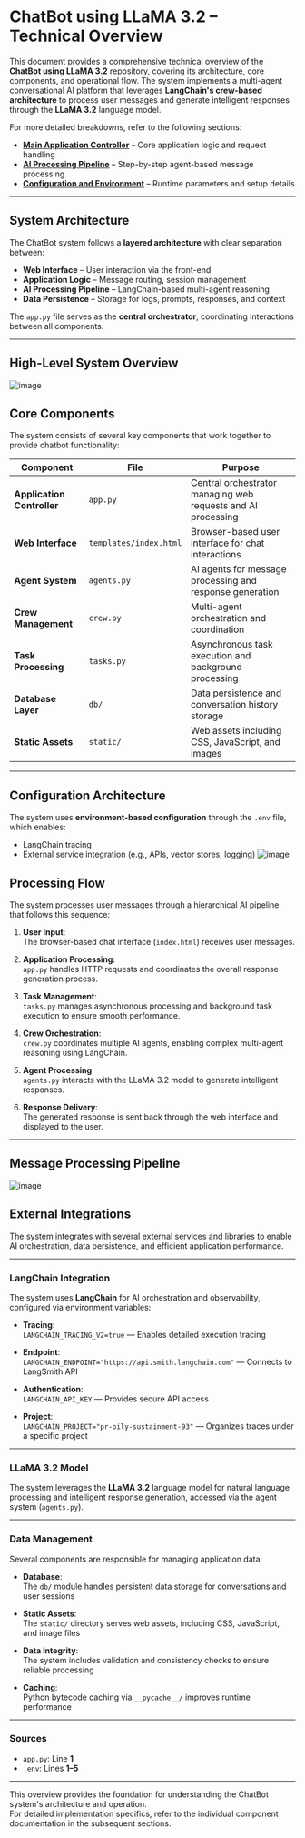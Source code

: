 # ChatBot using LLaMA 3.2 – Technical Overview

This document provides a comprehensive technical overview of the **ChatBot using LLaMA 3.2** repository, covering its architecture, core components, and operational flow. The system implements a multi-agent conversational AI platform that leverages **LangChain's crew-based architecture** to process user messages and generate intelligent responses through the **LLaMA 3.2** language model.

For more detailed breakdowns, refer to the following sections:

- **[Main Application Controller](#)** – Core application logic and request handling
- **[AI Processing Pipeline](#)** – Step-by-step agent-based message processing
- **[Configuration and Environment](#)** – Runtime parameters and setup details

---

## System Architecture

The ChatBot system follows a **layered architecture** with clear separation between:

- **Web Interface** – User interaction via the front-end
- **Application Logic** – Message routing, session management
- **AI Processing Pipeline** – LangChain-based multi-agent reasoning
- **Data Persistence** – Storage for logs, prompts, responses, and context

The `app.py` file serves as the **central orchestrator**, coordinating interactions between all components.

---

## High-Level System Overview

<!-- Add a diagram or description of data flow here -->
![image](https://github.com/user-attachments/assets/5d9b93a3-2a1c-4f58-90fe-61355cb30e7a)

## Core Components

The system consists of several key components that work together to provide chatbot functionality:

| Component           | File                  | Purpose                                               |
|---------------------|------------------------|--------------------------------------------------------|
| **Application Controller** | `app.py`              | Central orchestrator managing web requests and AI processing |
| **Web Interface**           | `templates/index.html` | Browser-based user interface for chat interactions     |
| **Agent System**           | `agents.py`           | AI agents for message processing and response generation |
| **Crew Management**        | `crew.py`             | Multi-agent orchestration and coordination             |
| **Task Processing**        | `tasks.py`            | Asynchronous task execution and background processing  |
| **Database Layer**         | `db/`                 | Data persistence and conversation history storage      |
| **Static Assets**          | `static/`             | Web assets including CSS, JavaScript, and images       |

---

## Configuration Architecture

The system uses **environment-based configuration** through the `.env` file, which enables:

- LangChain tracing
- External service integration (e.g., APIs, vector stores, logging)
![image](https://github.com/user-attachments/assets/ad205f85-447d-41ac-9e66-755cce627d30)

## Processing Flow

The system processes user messages through a hierarchical AI pipeline that follows this sequence:

1. **User Input**:  
   The browser-based chat interface (`index.html`) receives user messages.

2. **Application Processing**:  
   `app.py` handles HTTP requests and coordinates the overall response generation process.

3. **Task Management**:  
   `tasks.py` manages asynchronous processing and background task execution to ensure smooth performance.

4. **Crew Orchestration**:  
   `crew.py` coordinates multiple AI agents, enabling complex multi-agent reasoning using LangChain.

5. **Agent Processing**:  
   `agents.py` interacts with the LLaMA 3.2 model to generate intelligent responses.

6. **Response Delivery**:  
   The generated response is sent back through the web interface and displayed to the user.

---

## Message Processing Pipeline

![image](https://github.com/user-attachments/assets/c18300ce-c846-4335-bac9-13a3dd2173af)


## External Integrations

The system integrates with several external services and libraries to enable AI orchestration, data persistence, and efficient application performance.

---

### LangChain Integration

The system uses **LangChain** for AI orchestration and observability, configured via environment variables:

- **Tracing**:  
  `LANGCHAIN_TRACING_V2=true` — Enables detailed execution tracing

- **Endpoint**:  
  `LANGCHAIN_ENDPOINT="https://api.smith.langchain.com"` — Connects to LangSmith API

- **Authentication**:  
  `LANGCHAIN_API_KEY` — Provides secure API access

- **Project**:  
  `LANGCHAIN_PROJECT="pr-oily-sustainment-93"` — Organizes traces under a specific project

---

### LLaMA 3.2 Model

The system leverages the **LLaMA 3.2** language model for natural language processing and intelligent response generation, accessed via the agent system (`agents.py`).

---

### Data Management

Several components are responsible for managing application data:

- **Database**:  
  The `db/` module handles persistent data storage for conversations and user sessions

- **Static Assets**:  
  The `static/` directory serves web assets, including CSS, JavaScript, and image files

- **Data Integrity**:  
  The system includes validation and consistency checks to ensure reliable processing

- **Caching**:  
  Python bytecode caching via `__pycache__/` improves runtime performance

---

### Sources

- `app.py`: Line **1**
- `.env`: Lines **1–5**

---

This overview provides the foundation for understanding the ChatBot system's architecture and operation.  
For detailed implementation specifics, refer to the individual component documentation in the subsequent sections.
